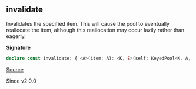 ## invalidate

Invalidates the specified item. This will cause the pool to eventually
reallocate the item, although this reallocation may occur lazily rather
than eagerly.

**Signature**

```ts
declare const invalidate: { <A>(item: A): <K, E>(self: KeyedPool<K, A, E>) => Effect.Effect<void>; <K, A, E>(self: KeyedPool<K, A, E>, item: A): Effect.Effect<void>; }
```

[Source](https://github.com/Effect-TS/effect/tree/main/packages/effect/src/KeyedPool.ts#L164)

Since v2.0.0